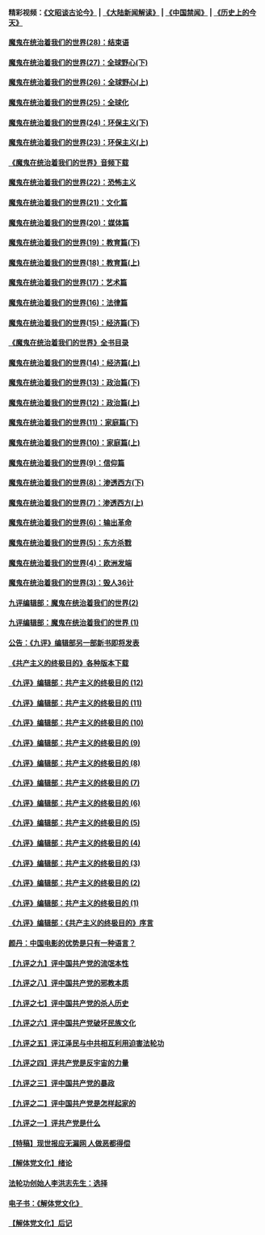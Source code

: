 #### 精彩视频：[《文昭谈古论今》](https://github.com/gfw-breaker/wenzhao/blob/master/README.md?t=01220630) | [《大陆新闻解读》](https://github.com/gfw-breaker/ntdtv-comedy/blob/master/README.md?t=01220630) | [《中国禁闻》](https://github.com/gfw-breaker/ntdtv-news/blob/master/README.md?t=01220630) | [《历史上的今天》](https://github.com/gfw-breaker/today-in-history/blob/master/README.md?t=01220630) 

#### [魔鬼在统治着我们的世界(28)：结束语](../pages/nsc422/n10936246.md?t=01220630) 

#### [魔鬼在统治着我们的世界(27)：全球野心(下)](../pages/nsc422/n10928319.md?t=01220630) 

#### [魔鬼在统治着我们的世界(26)：全球野心(上)](../pages/nsc422/n10900318.md?t=01220630) 

#### [魔鬼在统治着我们的世界(25)：全球化](../pages/nsc422/n10788205.md?t=01220630) 

#### [魔鬼在统治着我们的世界(24)：环保主义(下)](../pages/nsc422/n10695307.md?t=01220630) 

#### [魔鬼在统治着我们的世界(23)：环保主义(上)](../pages/nsc422/n10688613.md?t=01220630) 

#### [《魔鬼在统治着我们的世界》音频下载](../pages/nsc422/n10635553.md?t=01220630) 

#### [魔鬼在统治着我们的世界(22)：恐怖主义](../pages/nsc422/n10614727.md?t=01220630) 

#### [魔鬼在统治着我们的世界(21)：文化篇](../pages/nsc422/n10597706.md?t=01220630) 

#### [魔鬼在统治着我们的世界(20)：媒体篇](../pages/nsc422/n10586579.md?t=01220630) 

#### [魔鬼在统治着我们的世界(19)：教育篇(下)](../pages/nsc422/n10564808.md?t=01220630) 

#### [魔鬼在统治着我们的世界(18)：教育篇(上)](../pages/nsc422/n10526970.md?t=01220630) 

#### [魔鬼在统治着我们的世界(17)：艺术篇](../pages/nsc422/n10499093.md?t=01220630) 

#### [魔鬼在统治着我们的世界(16)：法律篇](../pages/nsc422/n10485969.md?t=01220630) 

#### [魔鬼在统治着我们的世界(15)：经济篇(下)](../pages/nsc422/n10469975.md?t=01220630) 

#### [《魔鬼在统治着我们的世界》全书目录](../pages/nsc422/n10464261.md?t=01220630) 

#### [魔鬼在统治着我们的世界(14)：经济篇(上)](../pages/nsc422/n10457370.md?t=01220630) 

#### [魔鬼在统治着我们的世界(13)：政治篇(下)](../pages/nsc422/n10448270.md?t=01220630) 

#### [魔鬼在统治着我们的世界(12)：政治篇(上)](../pages/nsc422/n10444576.md?t=01220630) 

#### [魔鬼在统治着我们的世界(11)：家庭篇(下)](../pages/nsc422/n10440961.md?t=01220630) 

#### [魔鬼在统治着我们的世界(10)：家庭篇(上)](../pages/nsc422/n10435448.md?t=01220630) 

#### [魔鬼在统治着我们的世界(9)：信仰篇](../pages/nsc422/n10432159.md?t=01220630) 

#### [魔鬼在统治着我们的世界(8)：渗透西方(下)](../pages/nsc422/n10429603.md?t=01220630) 

#### [魔鬼在统治着我们的世界(7)：渗透西方(上)](../pages/nsc422/n10426013.md?t=01220630) 

#### [魔鬼在统治着我们的世界(6)：输出革命](../pages/nsc422/n10421536.md?t=01220630) 

#### [魔鬼在统治着我们的世界(5)：东方杀戮](../pages/nsc422/n10417707.md?t=01220630) 

#### [魔鬼在统治着我们的世界(4)：欧洲发端](../pages/nsc422/n10414890.md?t=01220630) 

#### [魔鬼在统治着我们的世界(3)：毁人36计](../pages/nsc422/n10411583.md?t=01220630) 

#### [九评编辑部：魔鬼在统治着我们的世界(2)](../pages/nsc422/n10410036.md?t=01220630) 

#### [九评编辑部：魔鬼在统治着我们的世界 (1)](../pages/nsc422/n10406825.md?t=01220630) 

#### [公告：《九评》编辑部另一部新书即将发表](../pages/nsc422/n10405104.md?t=01220630) 

#### [《共产主义的终极目的》各种版本下载](../pages/nsc422/n10022138.md?t=01220630) 

#### [《九评》编辑部：共产主义的终极目的 (12)](../pages/nsc422/n9933272.md?t=01220630) 

#### [《九评》编辑部：共产主义的终极目的 (11)](../pages/nsc422/n9924973.md?t=01220630) 

#### [《九评》编辑部：共产主义的终极目的 (10)](../pages/nsc422/n9920883.md?t=01220630) 

#### [《九评》编辑部：共产主义的终极目的 (9)](../pages/nsc422/n9916363.md?t=01220630) 

#### [《九评》编辑部：共产主义的终极目的 (8)](../pages/nsc422/n9912488.md?t=01220630) 

#### [《九评》编辑部：共产主义的终极目的 (7)](../pages/nsc422/n9901176.md?t=01220630) 

#### [《九评》编辑部：共产主义的终极目的 (6)](../pages/nsc422/n9899359.md?t=01220630) 

#### [《九评》编辑部：共产主义的终极目的 (5)](../pages/nsc422/n9893174.md?t=01220630) 

#### [《九评》编辑部：共产主义的终极目的 (4)](../pages/nsc422/n9891246.md?t=01220630) 

#### [《九评》编辑部：共产主义的终极目的 (3)](../pages/nsc422/n9879879.md?t=01220630) 

#### [《九评》编辑部：共产主义的终极目的 (2)](../pages/nsc422/n9876205.md?t=01220630) 

#### [《九评》编辑部：共产主义的终极目的 (1)](../pages/nsc422/n9865857.md?t=01220630) 

#### [《九评》编辑部：《共产主义的终极目的》序言](../pages/nsc422/n9862666.md?t=01220630) 

#### [颜丹：中国电影的优势是只有一种语言？](../pages/nsc422/n9583062.md?t=01220630) 

#### [【九评之九】评中国共产党的流氓本性](../pages/nsc422/n737542.md?t=01220630) 

#### [【九评之八】评中国共产党的邪教本质](../pages/nsc422/n735942.md?t=01220630) 

#### [【九评之七】评中国共产党的杀人历史](../pages/nsc422/n733806.md?t=01220630) 

#### [【九评之六】评中国共产党破坏民族文化](../pages/nsc422/n731667.md?t=01220630) 

#### [【九评之五】评江泽民与中共相互利用迫害法轮功](../pages/nsc422/n730058.md?t=01220630) 

#### [【九评之四】评共产党是反宇宙的力量](../pages/nsc422/n727814.md?t=01220630) 

#### [【九评之三】评中国共产党的暴政](../pages/nsc422/n725597.md?t=01220630) 

#### [【九评之二】评中国共产党是怎样起家的](../pages/nsc422/n723946.md?t=01220630) 

#### [【九评之一】评共产党是什么](../pages/nsc422/n722529.md?t=01220630) 

#### [【特稿】现世报应无漏网 人做恶都得偿](../pages/nsc422/n4215167.md?t=01220630) 

#### [【解体党文化】绪论](../pages/nsc422/n1449356.md?t=01220630) 

#### [法轮功创始人李洪志先生：选择](../pages/nsc422/n3580738.md?t=01220630) 

#### [电子书：《解体党文化》](../pages/nsc422/n1573484.md?t=01220630) 

#### [【解体党文化】后记](../pages/nsc422/n1531999.md?t=01220630) 

